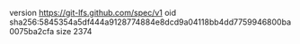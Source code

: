version https://git-lfs.github.com/spec/v1
oid sha256:5845354a5df444a9128774884e8dcd9a04118bb4dd7759946800ba0075ba2cfa
size 2374
